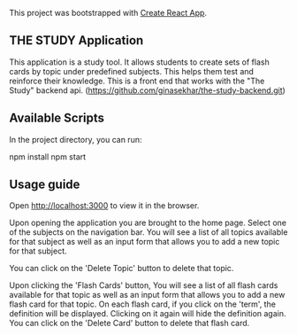 This project was bootstrapped with [Create React App](https://github.com/facebook/create-react-app).

## THE STUDY Application 

This application is a study tool.  It allows students to create sets of flash cards by topic under predefined subjects.  This helps them test and reinforce their knowledge.  This is a front end that works with the "The Study" backend api.  (https://github.com/ginasekhar/the-study-backend.git)

## Available Scripts

In the project directory, you can run:

  npm install
  npm start

## Usage guide

Open [http://localhost:3000](http://localhost:3000) to view it in the browser.

Upon opening the application you are brought to the home page.  Select one of the subjects on the navigation bar. You will see a list of all topics available for that subject as well as an input form that allows you to add a new topic for that subject.

You can click on the 'Delete Topic' button to delete that topic.

Upon clicking the 'Flash Cards' button, You will see a list of all flash cards available for that topic as well as an input form that allows you to add a new flash card for that topic. On each flash card, if you click on the 'term', the definition will be displayed.  Clicking on it again will hide the definition again. You can click on the 'Delete Card' button to delete that flash card.


